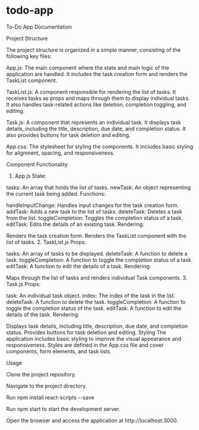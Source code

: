 # todo-app
To-Do App Documentation

Project Structure

The project structure is organized in a simple manner, consisting of the following key files:

App.js: The main component where the state and main logic of the application are handled. It includes the task creation form and renders the TaskList component.

TaskList.js: A component responsible for rendering the list of tasks. It receives tasks as props and maps through them to display individual tasks. It also handles task-related actions like deletion, completion toggling, and editing.

Task.js: A component that represents an individual task. It displays task details, including the title, description, due date, and completion status. It also provides buttons for task deletion and editing.

App.css: The stylesheet for styling the components. It includes basic styling for alignment, spacing, and responsiveness.

Component Functionality
1. App.js
State:

tasks: An array that holds the list of tasks.
newTask: An object representing the current task being added.
Functions:

handleInputChange: Handles input changes for the task creation form.
addTask: Adds a new task to the list of tasks.
deleteTask: Deletes a task from the list.
toggleCompletion: Toggles the completion status of a task.
editTask: Edits the details of an existing task.
Rendering:

Renders the task creation form.
Renders the TaskList component with the list of tasks.
2. TaskList.js
Props:

tasks: An array of tasks to be displayed.
deleteTask: A function to delete a task.
toggleCompletion: A function to toggle the completion status of a task.
editTask: A function to edit the details of a task.
Rendering:

Maps through the list of tasks and renders individual Task components.
3. Task.js
Props:

task: An individual task object.
index: The index of the task in the list.
deleteTask: A function to delete the task.
toggleCompletion: A function to toggle the completion status of the task.
editTask: A function to edit the details of the task.
Rendering:

Displays task details, including title, description, due date, and completion status.
Provides buttons for task deletion and editing.
Styling
The application includes basic styling to improve the visual appearance and responsiveness. Styles are defined in the App.css file and cover components, form elements, and task lists.

Usage

Clone the project repository.

Navigate to the project directory.

Run npm install react-scripts --save

Run npm start to start the development server.

Open the browser and access the application at http://localhost:3000.
